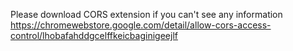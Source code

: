 Please download CORS extension if you can't see any information 
https://chromewebstore.google.com/detail/allow-cors-access-control/lhobafahddgcelffkeicbaginigeejlf
